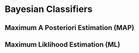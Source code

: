 # Bayesian Classifiers

## Maximum A Posteriori Estimation (MAP)

## Maximum Liklihood Estimation (ML)
